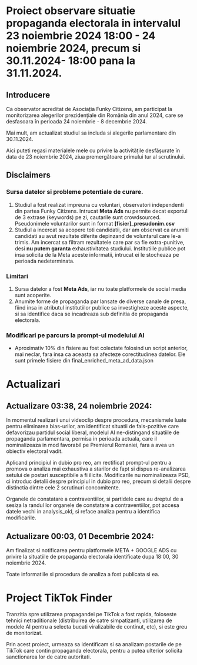 # Proiect observare situatie propaganda electorala in intervalul 23 noiembrie 2024 18:00 - 24 noiembrie 2024, precum si 30.11.2024- 18:00 pana la 31.11.2024.

## Introducere
Ca observator acreditat de Asociația Funky Citizens, am participat la monitorizarea alegerilor prezidențiale din România din anul 2024, care se desfasoara în perioada 24 noiembrie - 8 decembrie 2024.

Mai mult, am actualizat studiul sa includa si alegerile parlamentare din 30.11.2024.

Aici puteti regasi materialele mele cu privire la activitățile desfășurate în data de 23 noiembrie 2024, ziua premergătoare primului tur al scrutinului.


## Disclaimers

### Sursa datelor si probleme potentiale de curare.

1. Studiul a fost realizat impreuna cu voluntari, observatori independenti din partea Funky Citizens. Intrucat **Meta Ads** nu permite decat exportul de 3 extrase (keywords) pe zi, cautarile sunt crowdsourced. Pseudonimele voluntarilor sunt in format **[fisier]_presudonim.csv**
2. Studiul a incercat sa acopere toti candidatii, dar am observat ca anumiti candidati au avut rezultate diferite depinzand de voluntarul care le-a trimis. Am incercat sa filtram rezultatele care par sa fie extra-punitive, desi **nu putem garanta** exhaustivitatea studiului. Institutiile publice pot insa solicita de la Meta aceste informatii, intrucat ei le stocheaza pe perioada nedeterminata.

### Limitari

1. Sursa datelor a fost **Meta Ads**, iar nu toate platformele de social media sunt acoperite.
2. Anumite forme de propaganda par lansate de diverse canale de presa, fiind insa in atributul institutiilor publice sa investigheze aceste aspecte, si sa identifice daca se incadreaza sub definitia de propaganda electorala.

### Modificari pe parcurs la prompt-ul modelului AI

- Aproximativ 10% din fisiere au fost colectate folosind un script anterior, mai neclar, fara insa ca aceasta sa afecteze corectitudinea datelor. Ele sunt primele fisiere din final_enriched_meta_ad_data.json

# Actualizari

## Actualizare 03:38, 24 noiembrie 2024:

In momentul realizarii unui videoclip despre procedura, mecanismele luate pentru eliminarea bias-urilor, am identificat situatii de fals-pozitive care defavorizau partidul social liberal, modelul AI ne-distingand situatiile de propaganda parlamentara, permisa in perioada actuala, care il nominalizeaza in mod favorabil pe Premierul Romaniei, fara a avea un obiectiv electoral vadit. 

Aplicand principiul in dubio pro reo, am rectificat prompt-ul pentru a promova o analiza mai exhaustiva a starilor de fapt si dispus re-analizarea setului de postari susceptibile a fi ilicite. Modificarile nu nominalizeaza PSD, ci introduc detalii despre principiul in dubio pro reo, precum si detalii despre distinctia dintre cele 2 scrutinuri concomitente.

Organele de constatare a contraventiilor, si partidele care au dreptul de a sesiza la randul lor organele de constatare a contraventiilor, pot accesa datele vechi in analysis_old, si reface analiza pentru a identifica modificarile.

## Actualizare 00:03, 01 Decembrie 2024:

Am finalizat si notificarea pentru platformele META + GOOGLE ADS cu privire la situatiile de propaganda electorala identificate dupa 18:00, 30 noiembrie 2024.

Toate informatiile si procedura de analiza a fost publicata si ea.

# Project TikTok Finder

Tranzitia spre utilizarea propagandei pe TikTok a fost rapida, foloseste tehnici netraditionale (distribuirea de catre simpatizanti, utilizarea de modele AI pentru a selecta bucati viralizabile de continut, etc), si este greu de monitorizat.

Prin acest proiect, urmeaza sa identificam si sa analizam postarile de pe TikTok care contin propaganda electorala, pentru a putea ulterior solicita sanctionarea lor de catre autoritati.


